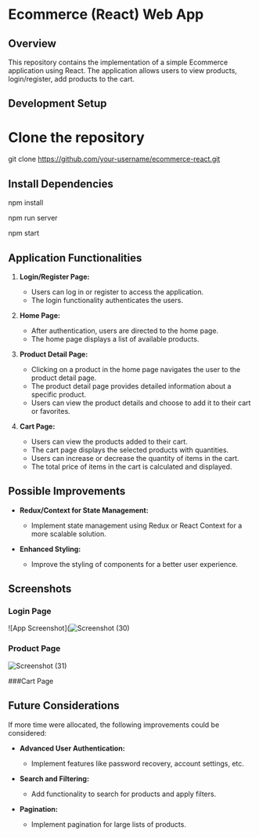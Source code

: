 # Ecommerce (React) Web App

## Overview

This repository contains the implementation of a simple Ecommerce application using React. The application allows users to view products, login/register, add products to the cart.

## Development Setup



# Clone the repository
git clone https://github.com/your-username/ecommerce-react.git

## Install Dependencies

npm install

npm run server

npm start

## Application Functionalities

1. **Login/Register Page:**
   - Users can log in or register to access the application.
   - The login functionality authenticates the users.

2. **Home Page:**
   - After authentication, users are directed to the home page.
   - The home page displays a list of available products.

3. **Product Detail Page:**
   - Clicking on a product in the home page navigates the user to the product detail page.
   - The product detail page provides detailed information about a specific product.
   - Users can view the product details and choose to add it to their cart or favorites.

4. **Cart Page:**
   - Users can view the products added to their cart.
   - The cart page displays the selected products with quantities.
   - Users can increase or decrease the quantity of items in the cart.
   - The total price of items in the cart is calculated and displayed.





## Possible Improvements

- **Redux/Context for State Management:**
  - Implement state management using Redux or React Context for a more scalable solution.

- **Enhanced Styling:**
  - Improve the styling of components for a better user experience.






## Screenshots 
### Login Page
![App Screenshot](![Screenshot (30)](https://github.com/I-Ankita-Mishra/my-ecommerce-app/assets/84787749/f0065422-5966-4f68-ae50-d9593c777f22)

### Product Page 
![Screenshot (31)](https://github.com/I-Ankita-Mishra/my-ecommerce-app/assets/84787749/033eff61-14d0-435e-8987-40d4fe492db4)

###Cart Page 



## Future Considerations

If more time were allocated, the following improvements could be considered:

- **Advanced User Authentication:**
  - Implement features like password recovery, account settings, etc.

- **Search and Filtering:**
  - Add functionality to search for products and apply filters.

- **Pagination:**
  - Implement pagination for large lists of products.


